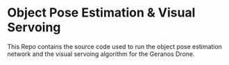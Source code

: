  # Object Pose Estimation & Visual Servoing
 
 This Repo contains the source code used to run the object pose estimation network and the visual servoing algorithm for the Geranos Drone.
